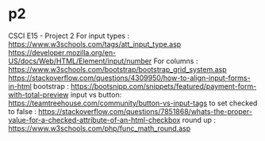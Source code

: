 # p2
CSCI E15 - Project 2
For input types : https://www.w3schools.com/tags/att_input_type.asp
https://developer.mozilla.org/en-US/docs/Web/HTML/Element/input/number
For columns : https://www.w3schools.com/bootstrap/bootstrap_grid_system.asp
https://stackoverflow.com/questions/4309950/how-to-align-input-forms-in-html
bootstrap : https://bootsnipp.com/snippets/featured/payment-form-with-total-preview
input vs button: https://teamtreehouse.com/community/button-vs-input-tags
to set checked to false : https://stackoverflow.com/questions/7851868/whats-the-proper-value-for-a-checked-attribute-of-an-html-checkbox
round up : https://www.w3schools.com/php/func_math_round.asp
 